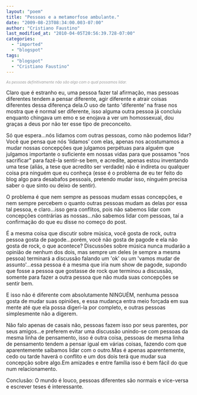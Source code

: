 ```yaml
---
layout: "poem"
title: "Pessoas e a metamorfose ambulante."
date: "2009-08-23T08:34:00.003-07:00"
author: "Cristiano Faustino"
last_modified_at: "2010-04-05T20:56:39.728-07:00"
categories:
  - "imported"
  - "blogspot"
tags:
  - "blogspot"
  - "Cristiano Faustino"
---
```


<span style="color: rgb(153, 153, 153); font-style: italic;font-size:10;" >As pessoas definitivamente não são algo com o qual possamos lidar.

Claro que é estranho eu, uma pessoa fazer tal afirmação, mas pessoas diferentes tendem a pensar diferente, agir diferente e atrair coisas diferentes dessa diferença dela.O uso de tanto 'diferente' na frase nos mostra que é normal ser diferente, isso alguma outra pessoa já concluiu enquanto chingava um emo e se enojava a ver um homossexual, dou graças a deus por não ter esse tipo de preconceito.

Só que espera...nós lidamos com outras pessoas, como não podemos lidar? Você que pensa que nós 'lidamos' com elas, apenas nos acostumamos a mudar nossas concepções que julgamos perpétuas para alguém que julgamos importante o suficiente em nossas vidas para que possamos "nos sacrificar" para fazê-la sentir-se bem, e acredite, apenas estou inventando uma tese (aliás, a tese que acredito ser verdade) não é indireta ou qualquer coisa pra ninguém que eu conheça (esse é o problema de eu ter feito do blog algo para desabafos pessoais, pretendo mudar isso, ninguém precisa saber o que sinto ou deixo de sentir).

O problema é que nem sempre as pessoas mudam essas concepções, e nem sempre percebem o quanto outras pessoas mudam as delas por essa tal pessoa, e claro...isso gera conflitos, pois não sabemos lidar com concepções contrárias as nossas...não sabemos lidar com pessoas, taí a confirmação do que eu disse no começo do post.

É a mesma coisa que discutir sobre música, você gosta de rock, outra pessoa gosta de pagode...porém, você não gosta de pagode e ela não gosta de rock, o que acontece? Discussões sobre música nunca mudarão a opinião de nenhum dos dois, mas sempre um deles (e sempre a mesma pessoa) terminará a discussão falando um 'ok' ou um 'vamos mudar de assunto'...essa pessoa é a mesma que iria num show de pagode, supondo que fosse a pessoa que gostasse de rock que terminou a discussão, somente para fazer a outra pessoa que não muda suas concepções se sentir bem.

E isso não é diferente com absolutamente NINGUÉM, nenhuma pessoa gosta de mudar suas opiniões, e essa mudança entra meio forçada em sua mente até que ela possa digeri-la por completo, e outras pessoas simplesmente não a digerem.

Não falo apenas de casais não, pessoas fazem isso por seus parentes, por seus amigos...e preferem evitar uma discussão unindo-se com pessoas da mesma linha de pensamento, isso é outra coisa, pessoas de mesma linha de pensamento tendem a pensar igual em várias coisas, fazendo com que aparentemente saibamos lidar com o outro.Mas é apenas aparentemente, cedo ou tarde haverá o conflito e um dos dois terá que mudar sua concepção sobre algo.Em amizades e entre família isso é bem fácil do que num relacionamento.

Conclusâo: O mundo é louco, pessoas diferentes são normais e vice-versa e escrever teses é interessante.